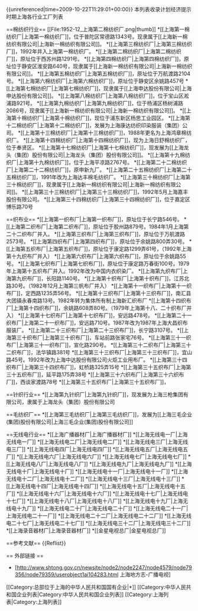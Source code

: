 {{unreferenced|time=2009-10-22T11:29:01+00:00}}
本列表收录计划经济提示时期上海各行业工厂列表

==棉纺织行业==
[[File:1952-12_上海第二棉纺织厂.png|thumb]]
*[[上海第一棉纺织厂|上海第一棉纺织厂]]，位于普陀区常德路1343号。现隶属于[[上海新一棉纺织有限公司|上海新一棉纺织有限公司]]。
*[[上海第三棉纺织厂|上海第三棉纺织厂]]，1992年并入上海第一棉纺织厂。
*[[上海第二棉纺织厂|上海第二棉纺织厂]]，原址位于西苏州路1291号。
*[[上海第四棉纺织厂|上海第四棉纺织厂]]，原址位于静安区淮安路640号，现隶属于[[上海新一棉纺织有限公司|上海新一棉纺织有限公司]]。
*[[上海第五棉纺织厂|上海第五棉纺织厂]]，原址位于万航渡路2104号。
*[[上海第六棉纺织厂|上海第六棉纺织厂]]，原址位于静安区余姚路457号
*[[上海第七棉纺织厂|上海第七棉纺织厂]]，现隶属于[[上海申达股份有限公司|上海申达股份有限公司]]。
*[[上海第八棉纺织厂|上海第八棉纺织厂]]，位于宝山区淞浦路921号。
*[[上海第九棉纺织厂|上海第九棉纺织厂]]，位于杨浦区杨树浦路2086号，现隶属于[[上海新一棉纺织有限公司|上海新一棉纺织有限公司]]。
*[[上海第十棉纺织厂|上海第十棉纺织厂]]，现位于浦东新区杨思工业园区。
*[[上海第十二棉纺织厂|上海第十二棉纺织厂]]，发展为上海康达纺织印染服装（集团）公司。
*[[上海第十三棉纺织厂|上海第十三棉纺织厂]]，1988年更名为上海鸿章棉纺织厂。
*[[上海第十四棉纺织厂|上海第十四棉纺织厂]]，现为上海日舒棉纺织厂，位于奉贤区。
*[[上海第十七棉纺织厂|上海第十七棉纺织厂]]，现发展为[[上海龙头（集团）股份有限公司|上海龙头（集团）股份有限公司]]。
*[[上海第十九棉纺织厂|上海第十九棉纺织厂]]，位于上海平凉路2767号。
*[[上海第二十二棉纺织厂|上海第二十二棉纺织厂]]，原申新九厂。
*[[上海第二十五棉纺织厂|上海第二十五棉纺织厂]]，1991年改为上海达丰棉毛纺织厂。
*[[上海第三十棉纺织厂|上海第三十棉纺织厂]]，现隶属于[[上海新一棉纺织有限公司|上海新一棉纺织有限公司]]。
*[[上海第三十三棉纺织厂|上海第三十三棉纺织厂]]，1992年5月上海嘉丰股份有限公司。
*[[上海第三十四棉纺织厂|上海第三十四棉纺织厂]]，位于嘉定区博乐路70号

==织布业==
*[[上海第一织布厂|上海第一织布厂]]，原址位于长宁路546号。
*[[上海第二织布厂|上海第二织布厂]]，原址位于胶州路879号。1984年1月上海第二十二织布厂并入。
*[[上海第三织布厂|上海第三织布厂]]，原址位于万航渡路2573号。
*[[上海第四织布厂|上海第四织布厂]]，原址位于余姚路800弄30号。
*[[上海第五织布厂|上海第五织布厂]]，原址位于康定路1299弄61号，（1992年上海第十九织布厂并入）
*[[上海第六织布厂|上海第六织布厂]]，原址位于余姚路55号。
*[[上海第七织布厂|上海第七织布厂]]，原址位于康定路万春街100号。1979年上海第十五织布厂并入。1992年改为中国内衣织染厂。
*[[上海第九织布厂|上海第九织布厂]]，长阳路1140号。
*[[上海第十织布厂|上海第十织布厂]]，江苏北路30号。（1982年12月上海第三帆布厂并入）
*[[上海第十一织布厂|上海第十一织布厂]]，定西路1235弄56号。
*[[上海第十三织布厂|上海第十三织布厂]]，南汇县大团镇永春南路13号。1982年转为集体所有制上海新汇织布厂
*[[上海第十四织布厂|上海第十四织布厂]]，余姚路608弄80号。（1979年上海第十八、二十织布厂并入）
*[[上海第十七织布厂|上海第十七织布厂]]，安远路478号。
*[[上海第二十一织布厂|上海第二十一织布厂]]，安远路710号。1987年改为1987年上海大昌织布服装厂。
*[[上海第二十三织布厂|上海第二十三织布厂]]，长宁路3107号。
*[[上海第三十织布厂|上海第三十织布厂]]，车站前路张家宅76号。
*[[上海第三十一织布厂|上海第三十一织布厂]]，宣化路290号。
*[[上海第三十二织布厂|上海第三十二织布厂]]，法华镇路381号
*[[上海第三十三织布厂|上海第三十三织布厂]]，宜山路45号。1992年改为上海中达股份有限公司火炬工业用布厂。
*[[上海第三十四织布厂|上海第三十四织布厂]]，虹桥路325弄15号
*[[上海第三十五织布厂|上海第三十五织布厂]]，延平路175弄38号
*[[上海第三十六织布厂|上海第三十六织布厂]]，西谈家渡路78号
*[[上海第三十五织布厂|上海第三十五织布厂]]，

==针织行业==
*[[上海第九针织厂|上海第九针织厂]]，现发展为上海三枪集团有限公司，隶属于上海龙头（集团）股份有限公司

==毛纺织厂==
*[[上海第三毛纺织厂|上海第三毛纺织厂]]，发展为[[上海三毛企业(集团)股份有限公司|上海三毛企业(集团)股份有限公司]]

==无线电行业==
*[[上海广播器材厂|上海广播器材厂]]
*[[上海无线电一厂|上海无线电一厂]]
*[[上海无线电二厂|上海无线电二厂]]
*[[上海无线电三厂|上海无线电三厂]]
*[[上海无线电四厂|上海无线电四厂]]
*[[上海无线电五厂|上海无线电五厂]]
*[[上海无线电六厂|上海无线电六厂]]
*[[上海无线电七厂|上海无线电七厂]]
*[[上海无线电八厂|上海无线电八厂]]
*[[上海无线电九厂|上海无线电九厂]]
*[[上海无线电十厂|上海无线电十厂]]
*[[上海无线电十一厂|上海无线电十一厂]]
*[[上海无线电十二厂|上海无线电十二厂]]
*[[上海无线电十三厂|上海无线电十三厂]]
*[[上海无线电十四厂|上海无线电十四厂]]
*[[上海无线电十五厂|上海无线电十五厂]]
*[[上海无线电十六厂|上海无线电十六厂]]
*[[上海无线电十七厂|上海无线电十七厂]]
*[[上海无线电十八厂|上海无线电十八厂]]
*[[上海无线电十九厂|上海无线电十九厂]]
*[[上海无线电二十厂|上海无线电二十厂]]
*[[上海无线电二十一厂|上海无线电二十一厂]]
*[[上海无线电二十二厂|上海无线电二十二厂]]
*[[上海无线电二十七厂|上海无线电二十七厂]]
*[[上海无线电三十二厂|上海无线电三十二厂]]
*[[上海录音器材厂|上海录音器材厂]]
*[[金星电视总厂|金星电视总厂]]

==参考文献==
{{Reflist}}

== 外部链接 ==
* [http://www.shtong.gov.cn/newsite/node2/node2247/node4579/node79356/node79359/userobject1ai104283.html 上海地方志-广播电视]

[[Category:总部位于上海的中华人民共和国国有企业|*]]
[[Category:中华人民共和国企业列表|Category:中华人民共和国企业列表]]
[[Category:上海列表|Category:上海列表]]